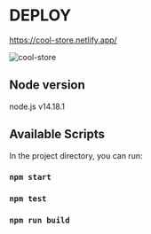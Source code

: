 # DEPLOY

https://cool-store.netlify.app/

![cool-store](https://user-images.githubusercontent.com/84423968/145279802-21b6f847-90d5-4995-b497-c5352a45f890.gif)


## Node version

node.js v14.18.1

## Available Scripts

In the project directory, you can run:

### `npm start`

### `npm test`

### `npm run build`
